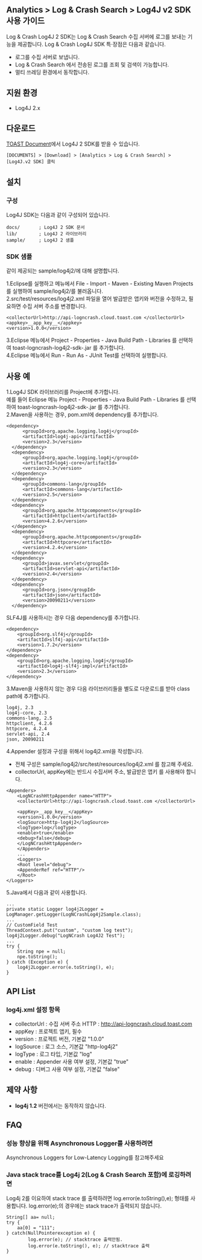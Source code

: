 ## Analytics > Log & Crash Search > Log4J v2 SDK 사용 가이드

Log & Crash Log4J 2 SDK는 Log & Crash Search 수집 서버에 로그를 보내는 기능을 제공합니다.
Log & Crash Log4J SDK 특·장점은 다음과 같습니다.

- 로그를 수집 서버로 보냅니다.
- Log & Crash Search 에서 전송된 로그를 조회 및 검색이 가능합니다.
- 멀티 쓰레딩 환경에서 동작합니다.

## 지원 환경

- Log4J 2.x

## 다운로드

[TOAST Document](http://docs.toast.com/ko/Download/)에서 Log4J 2 SDK를 받을 수 있습니다.

```
[DOCUMENTS] > [Download] > [Analytics > Log & Crash Search] > [Log4J.v2 SDK] 클릭
```

## 설치

### 구성

Log4J SDK는 다음과 같이 구성되어 있습니다.

```
docs/       ; Log4J 2 SDK 문서
lib/        ; Log4J 2 라이브러리
sample/     ; Log4J 2 샘플
```

### SDK 샘플

같이 제공되는 sample/log4j2/에 대해 설명합니다.

1.Eclipse를 실행하고 메뉴에서 File - Import - Maven - Existing Maven Projects 를 실행하여 sample/log4j2/를 불러옵니다.  
2.src/test/resources/log4j2.xml 파일을 열어 발급받은 앱키와 버전을 수정하고, 필요하면 수집 서버 주소를 변경합니다.  

```
<collectorUrl>http://api-logncrash.cloud.toast.com </collectorUrl>
<appkey>__app_key__</appkey>
<version>1.0.0</version>
```

3.Eclipse 메뉴에서 Project - Properties - Java Build Path - Libraries 를 선택하여 toast-logncrash-log4j2-sdk-<version>.jar 를 추가합니다.  
4.Eclipse 메뉴에서 Run - Run As - JUnit Test를 선택하여 실행합니다.  

## 사용 예

1.Log4J SDK 라이브러리를 Project에 추가합니다.  
예를 들어 Eclipse 메뉴 Project - Properties - Java Build Path - Libraries 를 선택하여 toast-logncrash-log4j2-sdk-<version>.jar 를 추가합니다.  
2.Maven을 사용하는 경우, pom.xml에 dependency를 추가합니다.  

```
<dependency>
      <groupId>org.apache.logging.log4j</groupId>
      <artifactId>log4j-api</artifactId>
      <version>2.3</version>
  </dependency>
  <dependency>
      <groupId>org.apache.logging.log4j</groupId>
      <artifactId>log4j-core</artifactId>
      <version>2.3</version>
  </dependency>
  <dependency>
      <groupId>commons-lang</groupId>
      <artifactId>commons-lang</artifactId>
      <version>2.5</version>
  </dependency>
  <dependency>
      <groupId>org.apache.httpcomponents</groupId>
      <artifactId>httpclient</artifactId>
      <version>4.2.6</version>
  </dependency>
  <dependency>
      <groupId>org.apache.httpcomponents</groupId>
      <artifactId>httpcore</artifactId>
      <version>4.2.4</version>
  </dependency>
  <dependency>
      <groupId>javax.servlet</groupId>
      <artifactId>servlet-api</artifactId>
      <version>2.4</version>
  </dependency>
  <dependency>
      <groupId>org.json</groupId>
      <artifactId>json</artifactId>
      <version>20090211</version>
  </dependency>
```

SLF4J를 사용하시는 경우 다음 dependency를 추가합니다.  

```
<dependency>
    <groupId>org.slf4j</groupId>
    <artifactId>slf4j-api</artifactId>
    <version>1.7.2</version>
</dependency>
<dependency>
    <groupId>org.apache.logging.log4j</groupId>
    <artifactId>log4j-slf4j-impl</artifactId>
    <version>2.3</version>
</dependency>
```

3.Maven을 사용하지 않는 경우 다음 라이브러리들을 별도로 다운로드를 받아 class path에 추가합니다.  

```
log4j, 2.3
log4j-core, 2.3
commons-lang, 2.5
httpclient, 4.2.6
httpcore, 4.2.4
servlet-api, 2.4
json, 20090211
```

4.Appender 설정과 구성을 위해서 log4j2.xml을 작성합니다.  

- 전체 구성은 sample/log4j2/src/test/resources/log4j2.xml 를 참고해 주세요.
- collectorUrl, appKey에는 반드시 수집서버 주소, 발급받은 앱키 를 사용해야 합니다.

```
<Appenders>
	<LogNCrashHttpAppender name="HTTP">
	<collectorUrl>http://api-logncrash.cloud.toast.com </collectorUrl>

	<appKey>__app_key__</appKey>
	<version>1.0.0</version>
	<logSource>http-log4j2</logSource>
	<logType>log</logType>
	<enable>true</enable>
	<debug>false</debug>
	</LogNCrashHttpAppender>
	</Appenders>
	...
	<Loggers>
	<Root level="debug">
	<AppenderRef ref="HTTP"/>
	</Root>
</Loggers>
```

5.Java에서 다음과 같이 사용합니다.  

```
...
private static Logger log4j2Logger = LogManager.getLogger(LogNCrashLog4j2Sample.class);
...
// CustomField Test
ThreadContext.put("custom", "custom log test");
log4j2Logger.debug("LogNCrash Log4J2 Test");
...
try {
	String npe = null;
	npe.toString();
} catch (Exception e) {
	log4j2Logger.error(e.toString(), e);
}
```

## API List

### log4j.xml 설정 항목

- collectorUrl : 수집 서버 주소
	HTTP : http://api-logncrash.cloud.toast.com
- appKey : 프로젝트 앱키, 필수
- version : 프로젝트 버전, 기본값 "1.0.0"
- logSource : 로그 소스, 기본값 "http-log4j2"
- logType : 로그 타입, 기본값 "log"
- enable : Appender 사용 여부 설정, 기본값 "true"
- debug : 디버그 사용 여부 설정, 기본값 "false"

## 제약 사항

- **log4j 1.2** 버전에서는 동작하지 않습니다.

## FAQ

### 성능 향상을 위해 Asynchronous Logger를 사용하려면

Asynchronous Loggers for Low-Latency Logging를 참고해주세요

### Java stack trace를 Log4j 2(Log & Crash Search 포함)에 로깅하려면

Log4j 2를 이요하여 stack trace 를 출력하려면 log.error(e.toString(),e); 형태를 사용합니다. log.error(e);의 경우에는 stack trace가 출력되지 않습니다.

```
String[] aa= null;
try {
	aa[0] = "111";
} catch(NullPointerexception e) {
		log.error(e); // stacktrace 출력안됨.
		log.error(e.toString(), e); // stacktrace 출력
}
```
